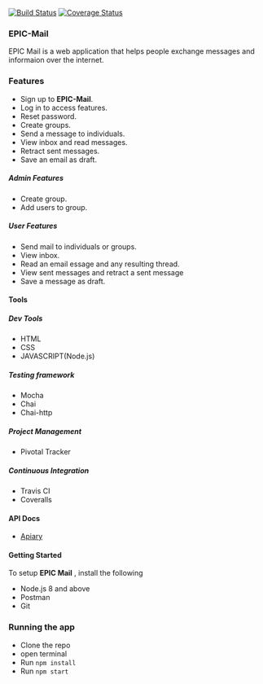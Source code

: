[![Build Status](https://travis-ci.org/Abobos/EPIC-Mail.svg?branch=develop)](https://travis-ci.org/Abobos/EPIC-Mail)
[![Coverage Status](https://coveralls.io/repos/github/Abobos/EPIC-Mail/badge.svg?branch=develop)](https://coveralls.io/github/Abobos/EPIC-Mail?branch=develop)

### EPIC-Mail
EPIC Mail is a web application that helps people exchange messages and informaion over the internet.

### Features
* Sign up to **EPIC-Mail**.
* Log in to access features.
* Reset password.
* Create groups.
* Send a message to individuals.
* View inbox and read messages.
* Retract sent messages.
* Save an email as draft.

##### Admin Features
* Create group.
* Add users to group.
  
##### User Features
* Send mail to individuals or groups.
* View inbox.
* Read an email essage and any resulting thread.
* View sent messages and retract a sent message
* Save a message as draft.

#### Tools

##### Dev Tools
* HTML
* CSS
* JAVASCRIPT(Node.js)

##### Testing framework
* Mocha
* Chai
* Chai-http

##### Project Management
* Pivotal Tracker

##### Continuous Integration
* Travis CI
* Coveralls

#### API Docs
* [Apiary](https://epicmail11.docs.apiary.io/#)

#### Getting Started
To setup **EPIC Mail** , install the following

* Node.js 8 and above
* Postman
* Git
  
### Running the app
* Clone the repo
* open terminal
* Run `npm install`
* Run `npm start` 
